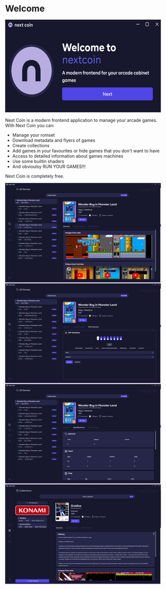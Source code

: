 # Welcome

<img src="https://raw.githubusercontent.com/gerrykeys/next-coin-public/main/screenshots/boot.png"  width="600" height="300">

Next Coin is a modern frontend application to manage your arcade games.
With Next Coin you can:

- Manage your romset
- Download metadata and flyers of games
- Create collections
- Add games in your favourites or hide games that you don't want to have
- Access to detailed information about games machines
- Use some builtin shaders
- And obvioulsy RUN YOUR GAMES!!!

Next Coin is completely free.

<img src="https://raw.githubusercontent.com/gerrykeys/next-coin-public/main/screenshots/library-1.png"  width="600">
<img src="https://raw.githubusercontent.com/gerrykeys/next-coin-public/main/screenshots/librarry-2.png"  width="600">
<img src="https://raw.githubusercontent.com/gerrykeys/next-coin-public/main/screenshots/library-3.png"  width="600">
<img src="https://raw.githubusercontent.com/gerrykeys/next-coin-public/main/screenshots/collections.png"  width="600">


